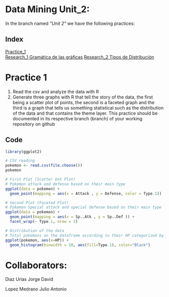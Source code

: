 # Data Mining Unit_2:

In the branch named _"Unit 2"_ we have the following practices:

## Index

[Practice_1](https://github.com/JDavidDiaz/DataMining/blob/Unit_2/Practices/Practice_1.R)   
[Research_1 Gramática de las gráficas](https://github.com/JDavidDiaz/DataMining/blob/Unit_2/Investigations/Investigaci%C3%B3n_1%20-%20Gram%C3%A1tica%20de%20las%20gr%C3%A1ficas.pdf)
[Research_2 Tipos de Distribución](https://github.com/JDavidDiaz/DataMining/blob/Unit_2/Investigations/Investigaci%C3%B3n-2_-Tipos-de-Distribuci%C3%B3n.pdf)


# Practice 1

1. Read the csv and analyze the data with R
3. Generate three graphs with R that tell the story of the data, the first being a scatter plot of points,
the second is a faceted graph and the third is a graph that tells us something statistical such as the distribution of the data and that contains the theme layer.
This practice should be documented in its respective branch (branch) of your working repository on github

## Code

```r
library(ggplot2)

# CSV reading
pokemon <- read.csv(file.choose())
pokemon

# First Plot (Scatter Dot Plot)
# Pokemon attack and defense based on their main type 
ggplot(data = pokemon) +
  geom_point(mapping = aes(x = Attack , y = Defense, color = Type.1))

# Second Plot (Faceted Plot)
# Pokemon Special attack and special defense based on their main type
ggplot(data = pokemon) +
  geom_point(mapping = aes(x = Sp..Atk , y = Sp..Def )) +
  facet_wrap(~ Type.1, nrow = 3)

# Distribution of the data
# Total pokemons on the dataframe according to their HP categorized by their main type
ggplot(pokemon, aes(x=HP)) + 
  geom_histogram(binwidth = 10, aes(fill=Type.1), color="Black")
```

# **Collaborators:**

Diaz Urias Jorge David

Lopez Medrano Julio Antonio


